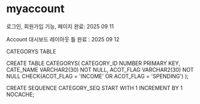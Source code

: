 # myaccount

로그인, 회원가입 기능, 페이지 완료: 2025 09 11

Account 대시보드 레이아웃 틀 완료 : 2025 09 12

CATEGORYS TABLE

CREATE TABLE CATEGORYS(
CATEGORY_ID NUMBER PRIMARY KEY,
CATE_NAME VARCHAR2(30) NOT NULL,
ACOT_FLAG VARCHAR2(30) NOT NULL CHECK(ACOT_FLAG = 'INCOME' OR ACOT_FLAG = 'SPENDING')
);

CREATE SEQUENCE CATEGORY_SEQ
START WITH 1
INCREMENT BY 1
NOCACHE;